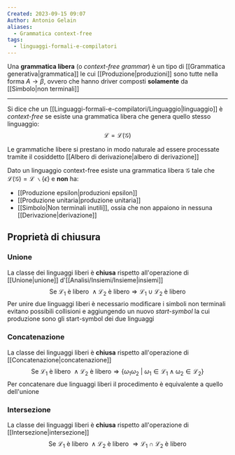 ```yaml
---
Created: 2023-09-15 09:07
Author: Antonio Gelain
aliases:
  - Grammatica context-free
tags:
  - linguaggi-formali-e-compilatori
---
```


Una **grammatica libera** (o *context-free grammar*) è un tipo di [[Grammatica generativa|grammatica]] le cui [[Produzione|produzioni]] sono tutte nella forma $A \rightarrow \beta$, ovvero che hanno driver composti **solamente** da [[Simbolo|non terminali]]

---

Si dice che un [[Linguaggi-formali-e-compilatori/Linguaggio|linguaggio]] è *context-free* se esiste una grammatica libera che genera quello stesso linguaggio:
$$\mathcal{L} = \mathcal{L}(\mathcal{G})$$

Le grammatiche libere si prestano in modo naturale ad essere processate tramite il cosiddetto [[Albero di derivazione|albero di derivazione]]

Dato un linguaggio context-free esiste una grammatica libera $\mathcal{G}$ tale che $\mathcal{L}(\mathcal{G}) = \mathcal{L}\ \backslash \{ \epsilon \}$ e **non** ha:
- [[Produzione epsilon|produzioni epsilon]]
- [[Produzione unitaria|produzione unitaria]]
- [[Simbolo|Non terminali inutili]], ossia che non appaiono in nessuna [[Derivazione|derivazione]]

## Proprietà di chiusura

### Unione

La classe dei linguaggi liberi è **chiusa** rispetto all'operazione di [[Unione|unione]] d'[[Analisi/Insiemi/Insieme|insiemi]]
$$\text{Se } \mathcal{L_{1}} \text{ è  libero } \land \mathcal{L_{2}} \text{ è libero} \Rightarrow \mathcal{L_{1}} \cup \mathcal{L_{2}} \text{ è libero}$$
Per unire due linguaggi liberi è necessario modificare i simboli non terminali evitano possibili collisioni e aggiungendo un nuovo *start-symbol* la cui produzione sono gli start-symbol dei due linguaggi

### Concatenazione

La classe dei linguaggi liberi è **chiusa** rispetto all'operazione di [[Concatenazione|concatenazione]]
$$\text{Se } \mathcal{L_{1}} \text{ è libero } \land \mathcal{L_{2}} \text{ è libero} \Rightarrow \{ \omega_{1} \omega_{2}\ |\ \omega_{1} \in \mathcal{L_{1} \land \omega_{2} \in \mathcal{L_{2}}} \}$$
Per concatenare due linguaggi liberi il procedimento è equivalente a quello dell'unione

### Intersezione

La classe dei linguaggi liberi è **chiusa** rispetto all'operazione di [[Intersezione|intersezione]]
$$\text{Se } \mathcal{L}_{1} \text{ è libero } \land \mathcal{L}_{2} \text{ è libero } \Rightarrow \mathcal{L}_{1} \cap \mathcal{L}_{2} \text{ è libero}$$